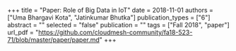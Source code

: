 +++
title = "Paper: Role of Big Data in IoT"
date = 2018-11-01
authors = ["Uma Bhargavi Kota", "Jatinkumar Bhutka"]
publication_types = ["6"]
abstract = ""
selected = "false"
publication = ""
tags = ["Fall 2018", "paper"]
url_pdf = "https://github.com/cloudmesh-community/fa18-523-71/blob/master/paper/paper.md"
+++

